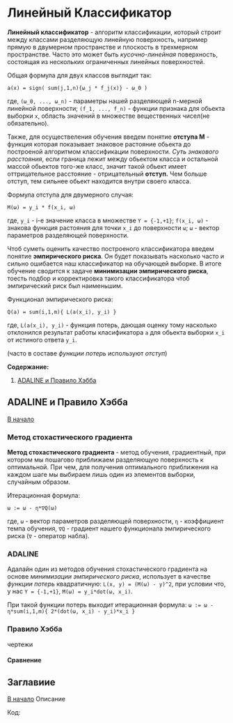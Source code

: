 # Линейный Классификатор

**Линейный классификатор** - алгоритм классификации, который строит между классами разделяющую линейную поверхность, например прямую в двумерном пространстве и плоскость в трехмерном пространстве.
Часто это может быть *кусочно-линейная* поверхность, состоящая из нескольких ограниченных линейных поверхностей.

Общая формула для двух классов выглядит так:

`a(x) = sign( sum(j,1,n){ω_j * f_j(x)} - ω_0 )`

где, `(ω_0, ..., ω_n)` - параметры нашей разделяющей n-мерной линейной поверхности; `(f_1, ..., f_n)` - функции признака для обьекта выборки `x`, область значений в множестве вещественных чисел(не обязательно).


Также, для осуществеления обучения введем понятие **отступа M** - функция которая показывает знаковое растояние обьекта до построеной алгоритмом классификации поверхности.
*Суть знакового расстояния*, если граница лежит между обьектом класса и остальной массой обьектов того-же класс, значит такой обьект имеет оттрицательное расстояние - отрицательный **отступ.**
Чем больше отступ, тем сильнее обьект находится внутри своего класса.

Формула отступа для двумерного случая:

`M(ω) = y_i * f(x_i, ω)`

где, `y_i` - i-е значение класса в множестве `Y = {-1,+1}`; `f(x_i, ω)` - знакова функция растояния для точки `x_i` до поверхности `ω`;  `ω` - вектор параметров разделяющей поверхности.


Чтоб суметь оценить качество построеного классификатора введем понятие **эмпирического риска**. Он будет показывать насколько часто и сильно ошибается наш классификатор на обучающей выборке. В итоге обучение сводится к задаче **минимизации эмпирического риска**, тоесть подбор и корректировка такого классификатора чтоб эмпирический риск был наименьшим.

Функционал эмпирического риска:

`Q(a) = sum(i,1,m){ L(a(x_i), y_i) }`

где, `L(a(x_i), y_i)` - функция потерь, дающая оценку тому насколько отклонился результат работы класификатора `a` для обьекта выборки `x_i` от истиного ответа `y_i`.

(часто в составе *функции потерь* используют *отступ*)

**Содержание:**
1. [ADALINE и Правило Хэбба](#adaline-и-правило-хэбба)


## ADALINE и Правило Хэбба
[В начало](#линейный-классификатор)

### Метод стохастического градиента

**Метод стохастического градиента** - метод обучения, градиентный, при котором мы пошагово приближаем разделяющую поверхность к оптимальной. При чем, для получения оптимального приближения на каждом шаге мы выбираем лишь один из элементов выборки, случайным образом.

Итерационная формула:

`ω := ω - η*∇Q(ω)`

где, `ω` - вектор параметров разделяющей поверхности, `η` - коэффициент темпа обучения, `∇Q` - градиент нашего функционала эмпирического риска (`∇` - оператор набла).

### ADALINE

Адалайн один из методов обучения стохастического градиента на основе *минимизации эмпирического риска*, использует в качестве *функции потерь* квадратичную: `L(x, y) = (M(ω) - y)^2`, при условии что, у нас `Y = {-1,+1}`, `M(ω) = y_i*dot(ω, x_i)`.

При такой функции потерь выходит итерационная формула: `ω := ω - η*sum(i,1,m){ 2*(dot(ω, x_i) - y_i)*x_i }`


### Правило Хэбба

чертежи

#### Сравнение



## Заглавиие
[В начало](#линейный-классификатор)
Описание

Код:
```R

```
